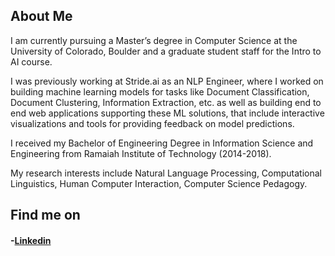 ##  About Me
I am currently pursuing a Master’s degree in Computer Science at the University of Colorado, Boulder and a graduate student staff for the Intro to AI course.

I was previously working at Stride.ai as an NLP Engineer, where I worked on building machine learning models for tasks like Document Classification, Document Clustering, Information Extraction, etc. as well as building end to end web applications supporting these ML solutions, that include interactive visualizations and tools for providing feedback on model predictions.

I received my Bachelor of Engineering Degree in Information Science and Engineering from Ramaiah Institute of Technology (2014-2018).

My research interests include Natural Language Processing, Computational Linguistics, Human Computer Interaction, Computer Science Pedagogy.

##  Find me on

####      -[Linkedin](https://www.linkedin.com/in/amitdu6ey/)
